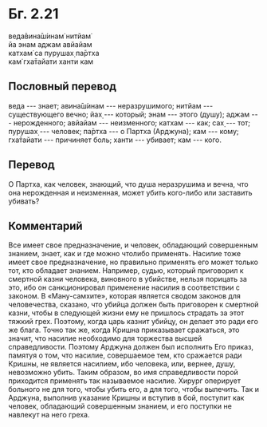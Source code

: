 # Бг. 2.21
веда̄вина̄ш́инам̇ нитйам̇<br/>
йа энам аджам авйайам<br/>
катхам̇ са пурушах̣ па̄ртха<br/>
кам̇ гха̄тайати ханти кам
## Пословный перевод

веда --- знает; авина̄ш́инам --- неразрушимого; нитйам --- существующего
вечно; йах̣ --- который; энам --- этого (душу); аджам --- нерожденного;
авйайам --- неизменного; катхам --- как; сах̣ --- тот; пурушах̣ ---
человек; па̄ртха --- о Партха (Арджуна); кам --- кому; гха̄тайати ---
причиняет боль; ханти --- убивает; кам --- кого.

## Перевод

О Партха, как человек, знающий, что душа неразрушима и вечна, что она
нерожденная и неизменная, может убить кого-либо или заставить убивать?

## Комментарий

Все имеет свое предназначение, и человек, обладающий совершенным
знанием, знает, как и где можно чтолибо применять. Насилие тоже имеет
свое предназначение, но правильно применять его может только тот, кто
обладает знанием. Например, судью, который приговорил к смертной казни
человека, виновного в убийстве, нельзя порицать за это, ибо он
санкционировал применение насилия в соответствии с законом. В
«Ману-самхите», которая является сводом законов для человечества,
сказано, что убийца должен быть приговорен к смертной казни, чтобы в
следующей жизни ему не пришлось страдать за этот тяжкий грех. Поэтому,
когда царь казнит убийцу, он делает это ради его же блага. Точно так же,
когда Кришна приказывает сражаться, это значит, что насилие необходимо
для торжества высшей справедливости. Поэтому Арджуна должен был
исполнить Его приказ, памятуя о том, что насилие, совершаемое тем, кто
сражается ради Кришны, не является насилием, ибо человека, или, вернее,
душу, невозможно убить. Таким образом, во имя справедливости порой
приходится применять так называемое насилие. Хирург оперирует больного
не для того, чтобы убить его, а для того, чтобы вылечить. Так и Арджуна,
выполнив указание Кришны и вступив в бой, поступит как человек,
обладающий совершенным знанием, и его поступки не навлекут на него
греха.
